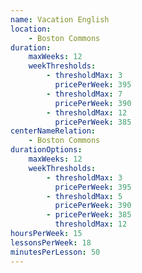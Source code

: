 ```yaml
---
name: Vacation English
location:
    - Boston Commons
duration:
    maxWeeks: 12
    weekThresholds:
        - thresholdMax: 3
          pricePerWeek: 395
        - thresholdMax: 7
          pricePerWeek: 390
        - thresholdMax: 12
          pricePerWeek: 385
centerNameRelation:
    - Boston Commons
durationOptions:
    maxWeeks: 12
    weekThresholds:
        - thresholdMax: 3
          pricePerWeek: 395
        - thresholdMax: 5
          pricePerWeek: 390
        - pricePerWeek: 385
          thresholdMax: 12
hoursPerWeek: 15
lessonsPerWeek: 18
minutesPerLesson: 50
---
```

